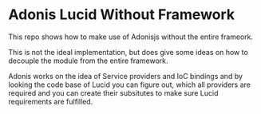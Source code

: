 # Adonis Lucid Without Framework

This repo shows how to make use of Adonisjs without the entire frameork.

This is not the ideal implementation, but does give some ideas on how to decouple the module from the entire framework.

Adonis works on the idea of Service providers and IoC bindings and by looking the code base of Lucid you can figure out, which all providers are required and you can create their subsitutes to make sure Lucid requirements are fulfilled.